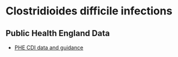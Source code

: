 # Clostridioides difficile infections
## Public Health England Data

* [PHE CDI data and guidance](https://www.gov.uk/government/collections/clostridium-difficile-guidance-data-and-analysis)

